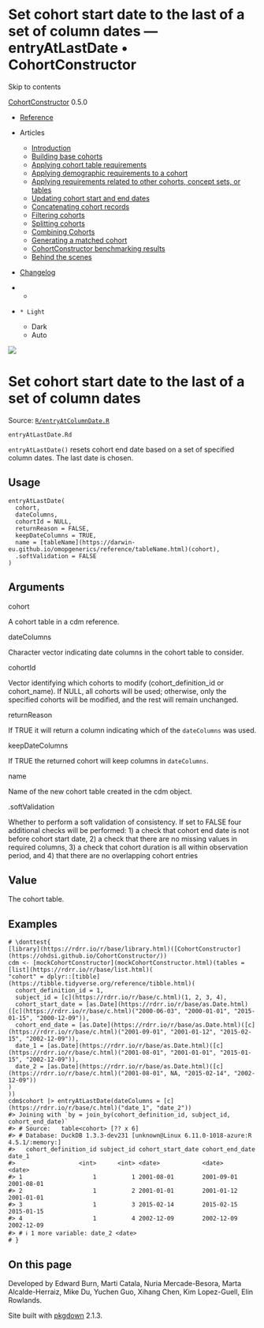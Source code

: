 # Set cohort start date to the last of a set of column dates — entryAtLastDate • CohortConstructor

Skip to contents

[CohortConstructor](../index.html) 0.5.0

  * [Reference](../reference/index.html)
  * Articles
    * [Introduction](../articles/a00_introduction.html)
    * [Building base cohorts](../articles/a01_building_base_cohorts.html)
    * [Applying cohort table requirements](../articles/a02_cohort_table_requirements.html)
    * [Applying demographic requirements to a cohort](../articles/a03_require_demographics.html)
    * [Applying requirements related to other cohorts, concept sets, or tables](../articles/a04_require_intersections.html)
    * [Updating cohort start and end dates](../articles/a05_update_cohort_start_end.html)
    * [Concatenating cohort records](../articles/a06_concatanate_cohorts.html)
    * [Filtering cohorts](../articles/a07_filter_cohorts.html)
    * [Splitting cohorts](../articles/a08_split_cohorts.html)
    * [Combining Cohorts](../articles/a09_combine_cohorts.html)
    * [Generating a matched cohort](../articles/a10_match_cohorts.html)
    * [CohortConstructor benchmarking results](../articles/a11_benchmark.html)
    * [Behind the scenes](../articles/a12_behind_the_scenes.html)
  * [Changelog](../news/index.html)


  *   * [](https://github.com/OHDSI/CohortConstructor/)
  *     * Light
    * Dark
    * Auto



![](../logo.png)

# Set cohort start date to the last of a set of column dates

Source: [`R/entryAtColumnDate.R`](https://github.com/OHDSI/CohortConstructor/blob/main/R/entryAtColumnDate.R)

`entryAtLastDate.Rd`

`entryAtLastDate()` resets cohort end date based on a set of specified column dates. The last date is chosen.

## Usage
    
    
    entryAtLastDate(
      cohort,
      dateColumns,
      cohortId = NULL,
      returnReason = FALSE,
      keepDateColumns = TRUE,
      name = [tableName](https://darwin-eu.github.io/omopgenerics/reference/tableName.html)(cohort),
      .softValidation = FALSE
    )

## Arguments

cohort
    

A cohort table in a cdm reference.

dateColumns
    

Character vector indicating date columns in the cohort table to consider.

cohortId
    

Vector identifying which cohorts to modify (cohort_definition_id or cohort_name). If NULL, all cohorts will be used; otherwise, only the specified cohorts will be modified, and the rest will remain unchanged.

returnReason
    

If TRUE it will return a column indicating which of the `dateColumns` was used.

keepDateColumns
    

If TRUE the returned cohort will keep columns in `dateColumns`.

name
    

Name of the new cohort table created in the cdm object.

.softValidation
    

Whether to perform a soft validation of consistency. If set to FALSE four additional checks will be performed: 1) a check that cohort end date is not before cohort start date, 2) a check that there are no missing values in required columns, 3) a check that cohort duration is all within observation period, and 4) that there are no overlapping cohort entries

## Value

The cohort table.

## Examples
    
    
    # \donttest{
    [library](https://rdrr.io/r/base/library.html)([CohortConstructor](https://ohdsi.github.io/CohortConstructor/))
    cdm <- [mockCohortConstructor](mockCohortConstructor.html)(tables = [list](https://rdrr.io/r/base/list.html)(
    "cohort" = dplyr::[tibble](https://tibble.tidyverse.org/reference/tibble.html)(
      cohort_definition_id = 1,
      subject_id = [c](https://rdrr.io/r/base/c.html)(1, 2, 3, 4),
      cohort_start_date = [as.Date](https://rdrr.io/r/base/as.Date.html)([c](https://rdrr.io/r/base/c.html)("2000-06-03", "2000-01-01", "2015-01-15", "2000-12-09")),
      cohort_end_date = [as.Date](https://rdrr.io/r/base/as.Date.html)([c](https://rdrr.io/r/base/c.html)("2001-09-01", "2001-01-12", "2015-02-15", "2002-12-09")),
      date_1 = [as.Date](https://rdrr.io/r/base/as.Date.html)([c](https://rdrr.io/r/base/c.html)("2001-08-01", "2001-01-01", "2015-01-15", "2002-12-09")),
      date_2 = [as.Date](https://rdrr.io/r/base/as.Date.html)([c](https://rdrr.io/r/base/c.html)("2001-08-01", NA, "2015-02-14", "2002-12-09"))
    )
    ))
    cdm$cohort |> entryAtLastDate(dateColumns = [c](https://rdrr.io/r/base/c.html)("date_1", "date_2"))
    #> Joining with `by = join_by(cohort_definition_id, subject_id, cohort_end_date)`
    #> # Source:   table<cohort> [?? x 6]
    #> # Database: DuckDB 1.3.3-dev231 [unknown@Linux 6.11.0-1018-azure:R 4.5.1/:memory:]
    #>   cohort_definition_id subject_id cohort_start_date cohort_end_date date_1    
    #>                  <int>      <int> <date>            <date>          <date>    
    #> 1                    1          1 2001-08-01        2001-09-01      2001-08-01
    #> 2                    1          2 2001-01-01        2001-01-12      2001-01-01
    #> 3                    1          3 2015-02-14        2015-02-15      2015-01-15
    #> 4                    1          4 2002-12-09        2002-12-09      2002-12-09
    #> # ℹ 1 more variable: date_2 <date>
    # }
    

## On this page

Developed by Edward Burn, Marti Catala, Nuria Mercade-Besora, Marta Alcalde-Herraiz, Mike Du, Yuchen Guo, Xihang Chen, Kim Lopez-Guell, Elin Rowlands.

Site built with [pkgdown](https://pkgdown.r-lib.org/) 2.1.3.
